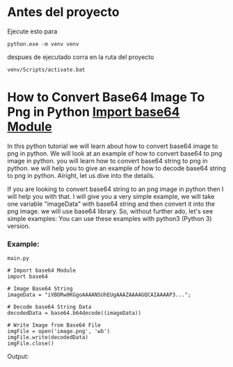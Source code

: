 # Antes del proyecto
Ejecute esto para 
```
python.exe -m venv venv
```

despues de ejecutado corra en la ruta del proyecto
```
venv/Scripts/activate.bat
```

# How to Convert Base64 Image To Png in Python [Import base64 Module](https://morioh.com/p/6427a97d4e81)

  In this python tutorial we will learn about how to convert base64 image to png in python. We will look at an example of how to convert base64 to png image in python. you will learn how to convert base64 string to png in python. we will help you to give an example of how to decode base64 string to png in python. Alright, let us dive into the details.

  If you are looking to convert base64 string to an png image in python then I will help you with that. I will give you a very simple example, we will take one variable "imageData" with base64 string and then convert it into the png image. we will use base64 library. So, without further ado, let's see simple examples: You can use these examples with python3 (Python 3) version.

### Example:

```
main.py

# Import base64 Module
import base64
   
# Image Base64 String
imageData = "iVBORw0KGgoAAAANSUhEUgAAAZAAAAGQCAIAAAAP3...";
    
# Decode base64 String Data
decodedData = base64.b64decode((imageData))
  
# Write Image from Base64 File
imgFile = open('image.png', 'wb')
imgFile.write(decodedData)
imgFile.close()
```

Output:
